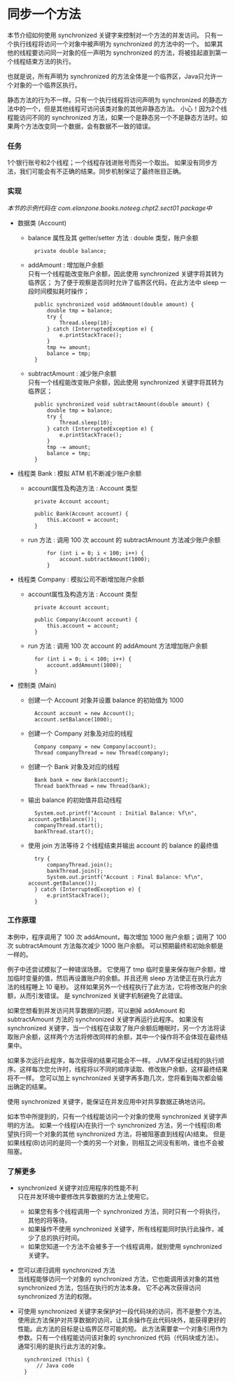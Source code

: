 同步一个方法
====

本节介绍如何使用 synchronized 关键字来控制对一个方法的并发访问。
只有一个执行线程将访问一个对象中被声明为 synchronized 的方法中的一个。
如果其他的线程要访问同一对象的任一声明为 synchronized 的方法，将被挂起直到第一个线程结束方法的执行。

也就是说，所有声明为 synchronized 的方法全体是一个临界区，Java只允许一个对象的一个临界区执行。

静态方法的行为不一样。只有一个执行线程将访问声明为 synchronized 的静态方法中的一个，但是其他线程可访问该类对象的其他非静态方法。
小心！因为2个线程能访问不同的 synchronized 方法，如果一个是静态另一个不是静态方法时。如果两个方法改变同一个数据，会有数据不一致的错误。


### 任务

1个银行账号和2个线程；一个线程存钱进账号而另一个取出。
如果没有同步方法，我们可能会有不正确的结果。同步机制保证了最终账目正确。


### 实现

*本节的示例代码在 com.elanzone.books.noteeg.chpt2.sect01 package中*

* 数据类 (Account)

    * balance 属性及其 getter/setter 方法 : double 类型，账户余额

            private double balance;

    * addAmount : 增加账户余额
        <br/>
        只有一个线程能改变账户余额，因此使用 synchronized 关键字将其转为临界区；
        为了便于观察是否同时允许了临界区代码，在此方法中 sleep 一段时间模拟耗时操作；

            public synchronized void addAmount(double amount) {
                double tmp = balance;
                try {
                    Thread.sleep(10);
                } catch (InterruptedException e) {
                    e.printStackTrace();
                }
                tmp += amount;
                balance = tmp;
            }

    * subtractAmount : 减少账户余额
        <br/>
        只有一个线程能改变账户余额，因此使用 synchronized 关键字将其转为临界区；

            public synchronized void subtractAmount(double amount) {
                double tmp = balance;
                try {
                    Thread.sleep(10);
                } catch (InterruptedException e) {
                    e.printStackTrace();
                }
                tmp -= amount;
                balance = tmp;
            }

* 线程类 Bank : 模拟 ATM 机不断减少账户余额

    * account属性及构造方法 : Account 类型

            private Account account;

            public Bank(Account account) {
                this.account = account;
            }

    * run 方法 : 调用 100 次 account 的 subtractAmount 方法减少账户余额

                for (int i = 0; i < 100; i++) {
                    account.subtractAmount(1000);
                }

* 线程类 Company : 模拟公司不断增加账户余额

    * account属性及构造方法 : Account 类型

            private Account account;

            public Company(Account account) {
                this.account = account;
            }

    * run 方法 : 调用 100 次 account 的 addAmount 方法增加账户余额

            for (int i = 0; i < 100; i++) {
                account.addAmount(1000);
            }

* 控制类 (Main)

    * 创建一个 Account 对象并设置 balance 的初始值为 1000

            Account account = new Account();
            account.setBalance(1000);

    * 创建一个 Company 对象及对应的线程

            Company company = new Company(account);
            Thread companyThread = new Thread(company);

    * 创建一个 Bank 对象及对应的线程

            Bank bank = new Bank(account);
            Thread bankThread = new Thread(bank);

    * 输出 balance 的初始值并启动线程

            System.out.printf("Account : Initial Balance: %f\n", account.getBalance());
            companyThread.start();
            bankThread.start();

    * 使用 join 方法等待 2 个线程结束并输出 account 的 balance 的最终值

            try {
                companyThread.join();
                bankThread.join();
                System.out.printf("Account : Final Balance: %f\n", account.getBalance());
            } catch (InterruptedException e) {
                e.printStackTrace();
            }


### 工作原理

本例中，程序调用了 100 次 addAmount，每次增加 1000 账户余额；调用了 100 次 subtractAmount 方法每次减少 1000 账户余额。
可以预期最终和初始余额是一样的。

例子中还尝试模拟了一种错误场景。
它使用了 tmp 临时变量来保存账户余额，增加临时变量的值，然后再设置账户的余额。并且还用 sleep 方法使正在执行此方法的线程睡上 10 毫秒。
这样如果另外一个线程执行了此方法，它将修改账户的余额，从而引发错误。
是 synchronized 关键字机制避免了此错误。

如果您想看到并发访问共享数据的问题，可以删掉 addAmount 和 subtractAmount 方法的 synchronized 关键字再运行此程序。
如果没有 synchronized 关键字，当一个线程在读取了账户余额后睡眠时，另一个方法将读取账户余额，这样两个方法将修改同样的余额，其中一个操作将不会体现在最终结果中。

如果多次运行此程序，每次获得的结果可能会不一样。
JVM不保证线程的执行顺序。这样每次您允许时，线程将以不同的顺序读取、修改账户余额，这样最终结果将不一样。
您可以加上 synchronized 关键字再多跑几次，您将看到每次都会输出确定的结果。

使用 synchronized 关键字，能保证在并发应用中对共享数据正确地访问。

如本节中所提到的，只有一个线程能访问一个对象的使用 synchronized 关键字声明的方法。
如果一个线程(A)在执行一个 synchronized 方法，另一个线程(B)希望执行同一个对象的其他 synchronized 方法，将被阻塞直到线程(A)结束。
但是如果线程(B)访问的是同一个类的另一个对象，则相互之间没有影响，谁也不会被阻塞。



### 了解更多

* synchronized 关键字对应用程序的性能不利
    <br/>
    只在并发环境中要修改共享数据的方法上使用它。
    * 如果您有多个线程调用一个 synchronized 方法，同时只有一个将执行，其他的将等待。
    * 如果操作不使用 synchronized 关键字，所有线程能同时执行此操作，减少了总的执行时间。
    * 如果您知道一个方法不会被多于一个线程调用，就别使用 synchronized 关键字。

* 您可以递归调用 synchronized 方法
    <br/>
    当线程能够访问一个对象的 synchronized 方法，它也能调用该对象的其他 synchronized 方法，包括在执行的方法本身。
    它不必再次获得访问 synchronized 方法的权限。

* 可使用 synchronized 关键字来保护对一段代码块的访问，而不是整个方法。
    <br/>
    使用此方法保护对共享数据的访问，让其余操作在此代码块外，能获得更好的性能。此方法的目标是让临界区尽可能的短。
    此方法需要拿一个对象引用作为参数。只有一个线程能访问该对象的 synchronized 代码（代码块或方法）。通常引用的是执行此方法的对象。

        synchronized (this) {
            // Java code
        }



